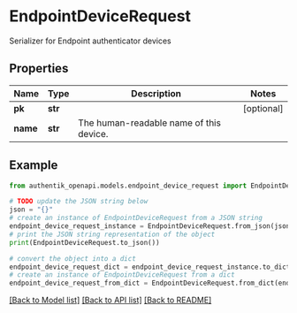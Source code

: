 # EndpointDeviceRequest

Serializer for Endpoint authenticator devices

## Properties

Name | Type | Description | Notes
------------ | ------------- | ------------- | -------------
**pk** | **str** |  | [optional] 
**name** | **str** | The human-readable name of this device. | 

## Example

```python
from authentik_openapi.models.endpoint_device_request import EndpointDeviceRequest

# TODO update the JSON string below
json = "{}"
# create an instance of EndpointDeviceRequest from a JSON string
endpoint_device_request_instance = EndpointDeviceRequest.from_json(json)
# print the JSON string representation of the object
print(EndpointDeviceRequest.to_json())

# convert the object into a dict
endpoint_device_request_dict = endpoint_device_request_instance.to_dict()
# create an instance of EndpointDeviceRequest from a dict
endpoint_device_request_from_dict = EndpointDeviceRequest.from_dict(endpoint_device_request_dict)
```
[[Back to Model list]](../README.md#documentation-for-models) [[Back to API list]](../README.md#documentation-for-api-endpoints) [[Back to README]](../README.md)


